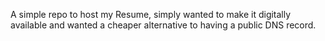 A simple repo to host my Resume, simply wanted to make it digitally available and wanted a cheaper alternative to having a public DNS record.